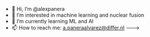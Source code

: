 - 👋 Hi, I’m @alexpanera
- 👀 I’m interested in machine learning and nuclear fusion
- 🌱 I’m currently learning ML and AI
- 📫 How to reach me: a.paneraalvarez@differ.nl
--->
